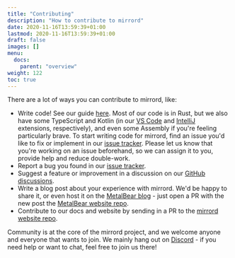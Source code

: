 ```yaml
---
title: "Contributing"
description: "How to contribute to mirrord"
date: 2020-11-16T13:59:39+01:00
lastmod: 2020-11-16T13:59:39+01:00
draft: false
images: []
menu:
  docs:
    parent: "overview"
weight: 122
toc: true
---
```


There are a lot of ways you can contribute to mirrord, like:
- Write code! See our guide [here](https://github.com/metalbear-co/mirrord/blob/main/CONTRIBUTING.md). Most of our code is in Rust, but we also have some TypeScript and Kotlin (in our [VS Code](https://github.com/metalbear-co/mirrord-vscode) and [IntelliJ](https://github.com/metalbear-co/mirrord-intellij/pull/24) extensions, respectively), and even some Assembly if you're feeling particularly brave. To start writing code for mirrord, find an issue you'd like to fix or implement in our [issue tracker](https://github.com/metalbear-co/mirrord/issues). Please let us know that you're working on an issue beforehand, so we can assign it to you, provide help and reduce double-work.
- Report a bug you found in our [issue tracker](https://github.com/metalbear-co/mirrord/issues).
- Suggest a feature or improvement in a discussion on our [GitHub discussions](https://github.com/metalbear-co/mirrord/discussions).
- Write a blog post about your experience with mirrord. We'd be happy to share it, or even host it on the [MetalBear blog](https://metalbear.co/blog/) - just open a PR with the new post the [MetalBear website repo](https://github.com/metalbear-co/metalbear.co).
- Contribute to our docs and website by sending in a PR to the [mirrord website repo](https://github.com/metalbear-co/mirrord.dev).

Community is at the core of the mirrord project, and we welcome anyone and everyone that wants to join. We mainly hang out on [Discord](https://discord.gg/metalbear) - if you need help or want to chat, feel free to join us there!